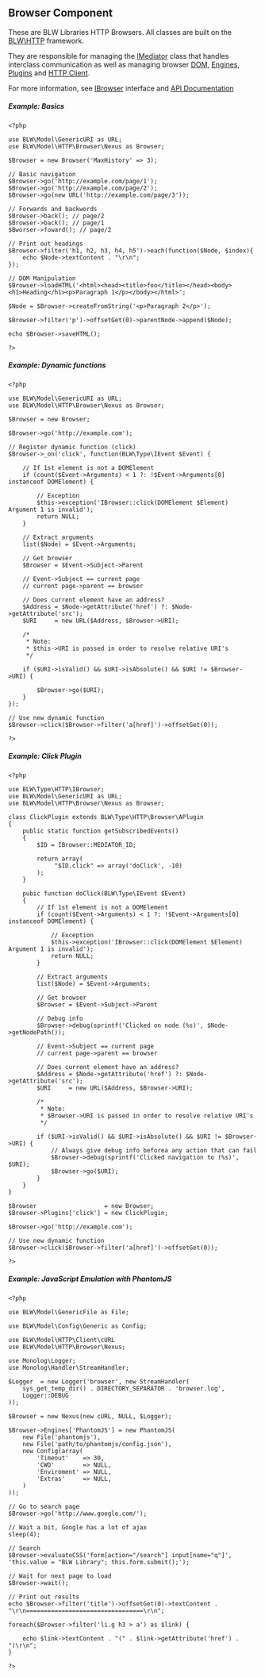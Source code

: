 Browser Component
-----------------
These are BLW Libraries HTTP Browsers. All classes are built on the [BLW\HTTP][BLW\HTTP Framework] framework.

They are responsible for managing the [IMediator][] class that handles interclass communication as well as managing browser [DOM][IDocument], [Engines][IEngine], [Plugins][IPlugin] and [HTTP Client][IClient].

For more information, see [IBrowser][] interface and [API Documentation][Browser API]

##### Example: Basics #####

	<?php
	
	use BLW\Model\GenericURI as URL;
	use BLW\Model\HTTP\Browser\Nexus as Browser;
	
	$Browser = new Browser('MaxHistory' => 3);
	
	// Basic navigation
	$Browser->go('http://example.com/page/1');
	$Browser->go('http://example.com/page/2');
	$Browser->go(new URL('http://example.com/page/3'));
	
	// Forwards and backwords
	$Browser->back(); // page/2
	$Browser->back(); // page/1
	$Bworser->foward(); // page/2
	
	// Print out headings
	$Browser->filter('h1, h2, h3, h4, h5')->each(function($Node, $index){
		echo $Node->textContent . "\r\n";
	});
	
	// DOM Manipulation
	$Browser->loadHTML('<html><head><title>foo</title></head><body><h1>Heading</h1><p>Paragraph 1</p></body></html>';
	
	$Node = $Browser->createFromString('<p>Paragraph 2</p>');
	
	$Browser->filter('p')->offsetGet(0)->parentNode->append($Node);
	
	echo $Browser->saveHTML();
	
	?>
	
##### Example: Dynamic functions #####

	<?php
	
	use BLW\Model\GenericURI as URL;
	use BLW\Model\HTTP\Browser\Nexus as Browser;
	
	$Browser = new Browser;
	
	$Browser->go('http://example.com');
	
	// Register dynamic function (click)
	$Browser->_on('click', function(BLW\Type\IEvent $Event) {
		
		// If 1st element is not a DOMElement
		if (count($Event->Arguments) < 1 ?: !$Event->Arguments[0] instanceof DOMElement) {
		
			// Exception
			$this->exception('IBrowser::click(DOMElement $Element) Argument 1 is invalid');
			return NULL;
		} 

		// Extract arguments		
		list($Node) = $Event->Arguments;
		
		// Get browser
		$Browser = $Event->Subject->Parent
		
		// Event->Subject == current page
		// current page->parent == browser

		// Does current element have an address?			
		$Address = $Node->getAttribute('href') ?: $Node->getAttribute('src');
		$URI	 = new URL($Address, $Browser->URI);
		
		/*
		 * Note:
		 * $this->URI is passed in order to resolve relative URI's
		 */
			
		if ($URI->isValid() && $URI->isAbsolute() && $URI != $Browser->URI) {
		
			$Browser->go($URI);
		}
	});
	
	// Use new dynamic function
	$Browser->click($Browser->filter('a[href]')->offsetGet(0));
	
	?>


##### Example: Click Plugin #####

	<?php
	
	use BLW\Type\HTTP\IBrowser;
	use BLW\Model\GenericURI as URL;
	use BLW\Model\HTTP\Browser\Nexus as Browser;
	
	class ClickPlugin extends BLW\Type\HTTP\Browser\APlugin
	{
		public static function getSubscribedEvents()
		{
			$ID = IBrowser::MEDIATOR_ID;
	
			return array(
				 "$ID.click" => array('doClick', -10)
			);
		}
		
		pubic function doClick(BLW\Type\IEvent $Event)
		{	
			// If 1st element is not a DOMElement
			if (count($Event->Arguments) < 1 ?: !$Event->Arguments[0] instanceof DOMElement) {
			
				// Exception
				$this->exception('IBrowser::click(DOMElement $Element) Argument 1 is invalid');
				return NULL;
			} 
	
			// Extract arguments		
			list($Node) = $Event->Arguments;
			
			// Get browser
			$Browser = $Event->Subject->Parent
			
			// Debug info
			$Browser->debug(sprintf('Clicked on node (%s)', $Node->getNodePath());
			
			// Event->Subject == current page
			// current page->parent == browser
	
			// Does current element have an address?			
			$Address = $Node->getAttribute('href') ?: $Node->getAttribute('src');
			$URI     = new URL($Address, $Browser->URI);
			
			/*
			 * Note:
			 * $Browser->URI is passed in order to resolve relative URI's
			 */
				
			if ($URI->isValid() && $URI->isAbsolute() && $URI != $Browser->URI) {
				// Always give debug info beforea any action that can fail
				$Browser->debug(sprintf('Clicked navigation to (%s)', $URI);
				$Browser->go($URI);
			}
		}
	}
	
	$Browser                   = new Browser;
	$Browser->Plugins['click'] = new ClickPlugin;
	
	$Browser->go('http://example.com');
	
	// Use new dynamic function
	$Browser->click($Browser->filter('a[href]')->offsetGet(0));
	
	?>

##### Example: JavaScript Emulation with PhantomJS #####

	<?php
	
	use BLW\Model\GenericFile as File;
	
	use BLW\Model\Config\Generic as Config;
	
	use BLW\Model\HTTP\Client\cURL
	use BLW\Model\HTTP\Browser\Nexus;
	
	use Monolog\Logger;
	use Monolog\Handler\StreamHandler;
	
	$Logger  = new Logger('browser', new StreamHandler(
		sys_get_temp_dir() . DIRECTORY_SEPARATOR . 'browser.log',
		Logger::DEBUG
	));
	
	$Browser = new Nexus(new cURL, NULL, $Logger);
	
	$Browser->Engines['PhantomJS'] = new PhantomJS(
		new File('phantomjs'),
		new File('path/to/phantomjs/config.json'),
		new Config(array(
			'Timeout'    => 30,	
			'CWD'        => NULL,
			'Enviroment' => NULL,
			'Extras'     => NULL,
		)
	));
	
	// Go to search page
	$Browser->go('http://www.google.com/');
	
	// Wait a bit, Google has a lot of ajax
	sleep(4);
	
	// Search
	$Browser->evaluateCSS('form[action="/search"] input[name="q"]', 'this.value = "BLW Library"; this.form.submit();');
	
	// Wait for next page to load
	$Browser->wait();
	
	// Print out results
	echo $Browser->filter('title')->offsetGet(0)->textContent . "\r\n=================================\r\n";
	
	foreach($Browser->filter('li.g h3 > a') as $link) {
	
		echo $link->textContent . "(" . $link->getAttribute('href') . ")\r\n";
	}
	
	?>
	
[BLW\HTTP Framework]: <../../../Type/HTTP/>
 
[IMediator]: <../../../Type/IMediator.php>
[IDocument]: <../../../Type/DOM/IDocument.php>
[IEngine]: <../../../Type/HTTP/Browser/IEngine.php>
[IPlugin]: <../../../Type/HTTP/Browser/IPlugin.php>
[IClient]: <../../../Type/HTTP/IClient.php>
[IBrowser]: <../../../Type/HTTP/IBrowser.php>
[Browser API]: <>